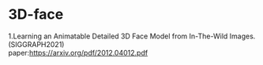 # 3D-face

1.Learning an Animatable Detailed 3D Face Model from In-The-Wild Images.  (SIGGRAPH2021)  
paper:https://arxiv.org/pdf/2012.04012.pdf



